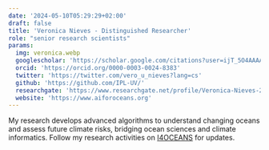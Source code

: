 ```yaml
---
date: '2024-05-10T05:29:29+02:00'
draft: false
title: 'Veronica Nieves - Distinguished Researcher'
role: "senior research scientists"
params:
  img: veronica.webp
  googlescholar: 'https://scholar.google.com/citations?user=ijT_5O4AAAAJ&hl=en'
  orcid: 'https://orcid.org/0000-0003-0024-8383'
  twitter: 'https://twitter.com/vero_u_nieves?lang=cs'
  github: 'https://github.com/IPL-UV/'
  researchgate: 'https://www.researchgate.net/profile/Veronica-Nieves-2'
  website: 'https://www.aiforoceans.org'
---
```


My research develops advanced algorithms to understand changing oceans and assess future climate risks, bridging ocean sciences and climate informatics. Follow my research activities on [I4OCEANS](https://www.aiforoceans.org) for updates.